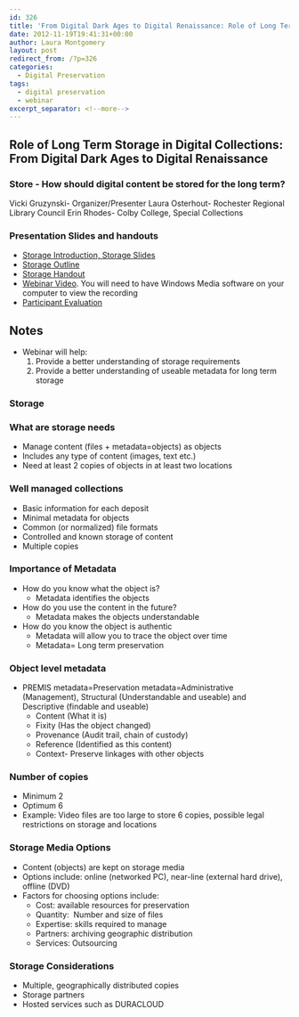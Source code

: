 ```yaml
---
id: 326
title: 'From Digital Dark Ages to Digital Renaissance: Role of Long Term Storage in Digital Collections webinar notes'
date: 2012-11-19T19:41:31+00:00
author: Laura Montgomery
layout: post
redirect_from: /?p=326
categories:
  - Digital Preservation
tags:
  - digital preservation
  - webinar
excerpt_separator: <!--more-->
---
```

## Role of Long Term Storage in Digital Collections: From Digital Dark Ages to Digital Renaissance

### Store - How should digital content be stored for the long term?

Vicki Gruzynski- Organizer/Presenter
Laura Osterhout- Rochester Regional Library Council
Erin Rhodes- Colby College, Special Collections

### Presentation Slides and handouts

* [Storage Introduction, Storage Slides](http://downloads.alcts.ala.org/ce/111412_digital_preservation_storage_slides.pdf "Storage Slides")
* [Storage Outline](http://downloads.alcts.ala.org/ce/111412_digital_preservation_storage_outline.pdf "Stroage Outline")
* [Storage Handout](http://downloads.alcts.ala.org/ce/111412_digital_preservation_storage_handout.pdf "Storage Handout")
* [Webinar Video](http://downloads.alcts.ala.org/ce/111412_digital_preservation_storage.wmv). You will need to have Windows Media software on your computer to view the recording
* [Participant Evaluation](http://www.surveymonkey.com/s/8R7PGYG "Participant Evaluation")

<!--more-->

## Notes

* Webinar will help:
  1. Provide a better understanding of storage requirements
  2. Provide a better understanding of useable metadata for long term storage

### Storage

### What are storage needs

* Manage content (files + metadata=objects) as objects
* Includes any type of content (images, text etc.)
* Need at least 2 copies of objects in at least two locations

### Well managed collections

* Basic information for each deposit
* Minimal metadata for objects
* Common (or normalized) file formats
* Controlled and known storage of content
* Multiple copies

### Importance of Metadata

* How do you know what the object is?
  * Metadata identifies the objects
* How do you use the content in the future?
  * Metadata makes the objects understandable
* How do you know the object is authentic
  * Metadata will allow you to trace the object over time
  * Metadata= Long term preservation

### Object level metadata

* PREMIS metadata=Preservation metadata=Administrative (Management), Structural (Understandable and useable) and Descriptive (findable and useable)
  * Content (What it is)
  * Fixity (Has the object changed)
  * Provenance (Audit trail, chain of custody)
  * Reference (Identified as this content)
  * Context- Preserve linkages with other objects

### Number of copies

* Minimum 2
* Optimum 6
* Example: Video files are too large to store 6 copies, possible legal restrictions on storage and locations

### Storage Media Options

* Content (objects) are kept on storage media
* Options include: online (networked PC), near-line (external hard drive), offline (DVD)
* Factors for choosing options include:
  * Cost: available resources for preservation
  * Quantity:  Number and size of files
  * Expertise: skills required to manage
  * Partners: archiving geographic distribution
  * Services: Outsourcing

### Storage Considerations

* Multiple, geographically distributed copies
* Storage partners
* Hosted services such as DURACLOUD
